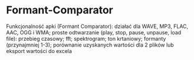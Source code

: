 # Formant-Comparator

Funkcjonalność apki (Formant Comparator):
działać dla WAVE, MP3, FLAC, AAC, OGG i WMA;
proste odtwarzanie (play, stop, pause, unpause, load file):
przebieg czasowy;
fft;
spektrogram;
ton krtaniowy;
formanty (przynajmniej 1-3);
porównanie uzyskanych wartości dla 2 plików lub eksport wartości do excela 
